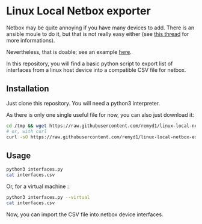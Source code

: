 # Linux Local Netbox exporter

Netbox may be quite annoying if you have many devices to add. There is an ansible moule to do it, but that is not really easy either (see [this thread](https://github.com/netbox-community/ansible_modules/issues/25) for more informations).

Nevertheless, that is doable; see an example [here](https://netbox-ansible-collection.readthedocs.io/en/latest/getting_started/how-to-use/advanced.html).

In this repository, you will find a basic python script to export list of interfaces from a linux host device into a compatible CSV file for netbox.

## Installation

Just clone this repository. You will need a python3 interpreter.

As there is only one single useful file for now, you can also just download it:

```bash
cd /tmp && wget https://raw.githubusercontent.com/remyd1/linux-local-netbox-export/main/interfaces.py
# or, with curl
curl -sO https://raw.githubusercontent.com/remyd1/linux-local-netbox-export/main/interfaces.py
```

## Usage

```bash
python3 interfaces.py
cat interfaces.csv
```

Or, for a virtual machine :

```bash
python3 interfaces.py --virtual
cat interfaces.csv
```

Now, you can import the CSV file into netbox device interfaces.
